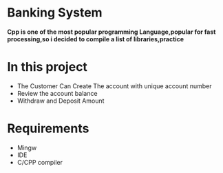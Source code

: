 
# Banking System 

**Cpp is one of the most popular programming Language,popular for 
fast processing,so i decided to compile a list of libraries,practice**

# In this project
- The Customer Can Create The account with unique account number
- Review the account balance 
- Withdraw and Deposit Amount
# Requirements
- Mingw
- IDE
- C/CPP compiler




